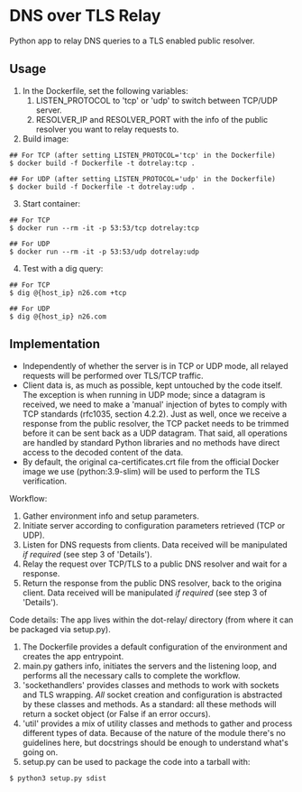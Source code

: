 # DNS over TLS Relay
Python app to relay DNS queries to a TLS enabled public resolver. 

## Usage

1) In the Dockerfile, set the following variables:
   1) LISTEN_PROTOCOL to 'tcp' or 'udp' to switch between TCP/UDP server.
   2) RESOLVER_IP and RESOLVER_PORT with the info of the public resolver you want to relay requests to.
2) Build image:
```
## For TCP (after setting LISTEN_PROTOCOL='tcp' in the Dockerfile)
$ docker build -f Dockerfile -t dotrelay:tcp .

## For UDP (after setting LISTEN_PROTOCOL='udp' in the Dockerfile)
$ docker build -f Dockerfile -t dotrelay:udp .
```
3) Start container:
```
## For TCP
$ docker run --rm -it -p 53:53/tcp dotrelay:tcp

## For UDP
$ docker run --rm -it -p 53:53/udp dotrelay:udp
```
4) Test with a dig query: 
```
## For TCP
$ dig @{host_ip} n26.com +tcp

## For UDP
$ dig @{host_ip} n26.com
```


## Implementation
- Independently of whether the server is in TCP or UDP mode, all relayed requests will be performed over TLS/TCP traffic.
- Client data is, as much as possible, kept untouched by the code itself. The exception is when running in UDP mode; since a datagram is received, we need to make a 'manual' injection of bytes to comply with TCP standards (rfc1035, section 4.2.2). Just as well, once we receive a response from the public resolver, the TCP packet needs to be trimmed before it can be sent back as a UDP datagram. That said, all operations are handled by standard Python libraries and no methods have direct access to the decoded content of the data.
- By default, the original ca-certificates.crt file from the official Docker image we use (python:3.9-slim) will be used to perform the TLS verification.

Workflow:
1) Gather environment info and setup parameters.
2) Initiate server according to configuration parameters retrieved (TCP or UDP).
3) Listen for DNS requests from clients. Data received will be manipulated *if required* (see step 3 of 'Details').
5) Relay the request over TCP/TLS to a public DNS resolver and wait for a response.
7) Return the response from the public DNS resolver, back to the origina client. Data received will be manipulated *if required* (see step 3 of 'Details').

Code details:
The app lives within the dot-relay/ directory (from where it can be packaged via setup.py).
1) The Dockerfile provides a default configuration of the environment and creates the app entrypoint.
2) main.py gathers info, initiates the servers and the listening loop, and performs all the necessary calls to complete the workflow.
3) 'sockethandlers' provides classes and methods to work with sockets and TLS wrapping. *All* socket creation and configuration is abstracted by these classes and methods. 
As a standard: all these methods will return a socket object (or False if an error occurs). 
4) 'util' provides a mix of utility classes and methods to gather and process different types of data. Because of the nature of the module there's no guidelines here, but docstrings should be enough to understand what's going on.
5) setup.py can be used to package the code into a tarball with:
```
$ python3 setup.py sdist 
```
